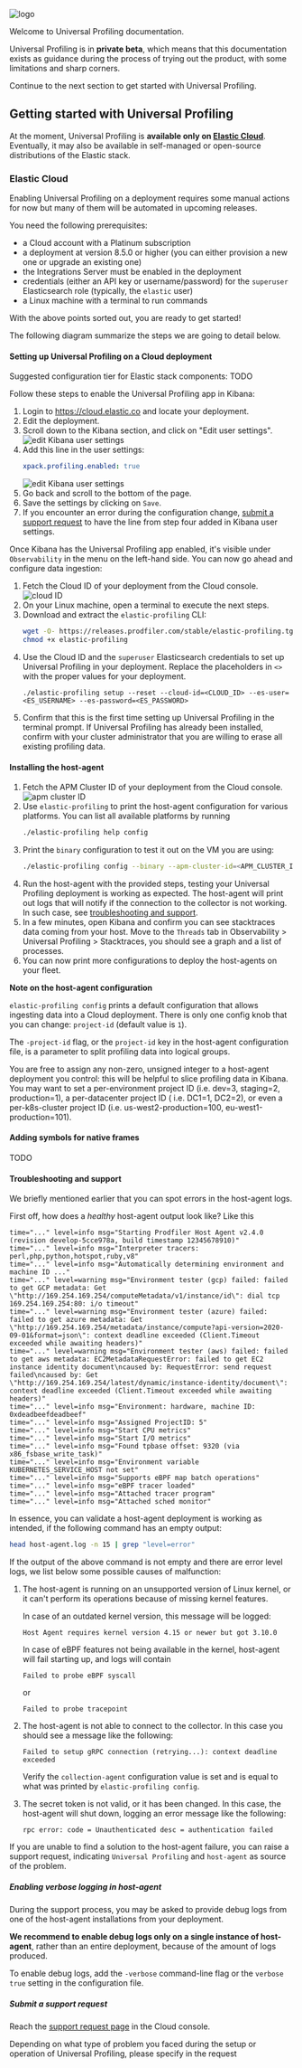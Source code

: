 ![logo](./img/logo.png)

Welcome to Universal Profiling documentation.

Universal Profiling is in **private beta**, which means that this documentation exists as guidance during the process of
trying out the product, with some limitations and sharp corners.

Continue to the next section to get started with Universal Profiling.

## Getting started with Universal Profiling

At the moment, Universal Profiling is **available only on [Elastic Cloud](http://cloud.elastic.co)**.
Eventually, it may also be available in self-managed or open-source distributions of the Elastic stack.

### Elastic Cloud

Enabling Universal Profiling on a deployment requires some manual actions for now but many of them will be automated in upcoming releases.

You need the following prerequisites:

- a Cloud account with a Platinum subscription
- a deployment at version 8.5.0 or higher (you can either provision a new one or upgrade an existing one)
- the Integrations Server must be enabled in the deployment
- credentials (either an API key or username/password) for the `superuser` Elasticsearch role (typically,
  the `elastic` user)
- a Linux machine with a terminal to run commands

With the above points sorted out, you are ready to get started!

The following diagram summarize the steps we are going to detail below.

#### Setting up Universal Profiling on a Cloud deployment

Suggested configuration tier for Elastic stack components:
TODO

Follow these steps to enable the Universal Profiling app in Kibana:

1. Login to https://cloud.elastic.co and locate your deployment.
2. Edit the deployment.
3. Scroll down to the Kibana section, and click on "Edit user settings".
   ![edit Kibana user settings](./img/kibana-edit-user-settings.png)
4. Add this line in the user settings:
   ```yaml
   xpack.profiling.enabled: true
   ```
   ![edit Kibana user settings](./img/kibana-edit-user-settings-popup.png)
5. Go back and scroll to the bottom of the page.
6. Save the settings by clicking on `Save`.
7. If you encounter an error during the configuration change, [submit a support request](#submit-a-support-request)
   to have the line from step four added in Kibana user settings.

Once Kibana has the Universal Profiling app enabled, it's visible under `Observability` in the menu on the left-hand side.
You can now go ahead and configure data ingestion:

1. Fetch the Cloud ID of your deployment from the Cloud console.
   ![cloud ID](./img/cloud-id.png)
1. On your Linux machine, open a terminal to execute the next steps.
1. Download and extract the `elastic-profiling` CLI:
   ```bash
   wget -O- https://releases.prodfiler.com/stable/elastic-profiling.tgz | tar xz
   chmod +x elastic-profiling
   ```
1. Use the Cloud ID and the `superuser` Elasticsearch credentials to set up Universal Profiling in your deployment.
   Replace the placeholders in `<>` with the proper values for your deployment.
   ```
   ./elastic-profiling setup --reset --cloud-id=<CLOUD_ID> --es-user=<ES_USERNAME> --es-password=<ES_PASSWORD>
   ```
1. Confirm that this is the first time setting up Universal Profiling in the terminal prompt.
   If Universal Profiling has already been installed, confirm with your cluster administrator that you are willing to
   erase all existing profiling data.

#### Installing the host-agent

1. Fetch the APM Cluster ID of your deployment from the Cloud console.
   ![apm cluster ID](./img/apm-cluster-id.png)
1. Use `elastic-profiling` to print the host-agent configuration for various platforms.
   You can list all available platforms by running
   ```bash
   ./elastic-profiling help config
   ```
1. Print the `binary` configuration to test it out on the VM you are using:
   ```bash
   ./elastic-profiling config --binary --apm-cluster-id=<APM_CLUSTER_ID> --es-user=<ES_USERNAME> --es-password=<ES_PASSWORD>
   ```
1. Run the host-agent with the provided steps, testing your Universal Profiling deployment is working as expected.
   The host-agent will print out logs that will notify if the connection to the collector is not working.
   In such case, see [troubleshooting and support](#troubleshooting-and-support).
1. In a few minutes, open Kibana and confirm you can see stacktraces data coming from your host.
   Move to the `Threads` tab in Observability > Universal Profiling > Stacktraces, you should see a graph and a list of
   processes.
1. You can now print more configurations to deploy the host-agents on your fleet.

**Note on the host-agent configuration**

`elastic-profiling config` prints a default configuration that allows ingesting data into a Cloud deployment.
There is only one config knob that you can change: `project-id` (default value is `1`).

The `-project-id` flag, or the `project-id` key in the host-agent configuration file, is a parameter to split
profiling data into logical groups.

You are free to assign any non-zero, unsigned integer to a host-agent deployment you control: this will be helpful to
slice profiling data in Kibana.
You may want to set a per-environment project ID (i.e. dev=3, staging=2, production=1), a per-datacenter project ID (
i.e. DC1=1, DC2=2), or even a per-k8s-cluster project ID (i.e. us-west2-production=100, eu-west1-production=101).

#### Adding symbols for native frames

TODO

#### Troubleshooting and support

We briefly mentioned earlier that you can spot errors in the host-agent logs.

First off, how does a _healthy_ host-agent output look like? Like this

```
time="..." level=info msg="Starting Prodfiler Host Agent v2.4.0 (revision develop-5cce978a, build timestamp 12345678910)"
time="..." level=info msg="Interpreter tracers: perl,php,python,hotspot,ruby,v8"
time="..." level=info msg="Automatically determining environment and machine ID ..."
time="..." level=warning msg="Environment tester (gcp) failed: failed to get GCP metadata: Get \"http://169.254.169.254/computeMetadata/v1/instance/id\": dial tcp 169.254.169.254:80: i/o timeout"
time="..." level=warning msg="Environment tester (azure) failed: failed to get azure metadata: Get \"http://169.254.169.254/metadata/instance/compute?api-version=2020-09-01&format=json\": context deadline exceeded (Client.Timeout exceeded while awaiting headers)"
time="..." level=warning msg="Environment tester (aws) failed: failed to get aws metadata: EC2MetadataRequestError: failed to get EC2 instance identity document\ncaused by: RequestError: send request failed\ncaused by: Get \"http://169.254.169.254/latest/dynamic/instance-identity/document\": context deadline exceeded (Client.Timeout exceeded while awaiting headers)"
time="..." level=info msg="Environment: hardware, machine ID: 0xdeadbeefdeadbeef"
time="..." level=info msg="Assigned ProjectID: 5"
time="..." level=info msg="Start CPU metrics"
time="..." level=info msg="Start I/O metrics"
time="..." level=info msg="Found tpbase offset: 9320 (via x86_fsbase_write_task)"
time="..." level=info msg="Environment variable KUBERNETES_SERVICE_HOST not set"
time="..." level=info msg="Supports eBPF map batch operations"
time="..." level=info msg="eBPF tracer loaded"
time="..." level=info msg="Attached tracer program"
time="..." level=info msg="Attached sched monitor"
```

In essence, you can validate a host-agent deployment is working as intended, if the following command has an empty
output:

```bash
head host-agent.log -n 15 | grep "level=error"
```

If the output of the above command is not empty and there are error level logs, we list below some possible causes of
malfunction:

1. The host-agent is running on an unsupported version of Linux kernel, or it can't perform its operations because of
   missing kernel features.

   In case of an outdated kernel version, this message will be logged:
   ```text
   Host Agent requires kernel version 4.15 or newer but got 3.10.0
   ```

   In case of eBPF features not being available in the kernel, host-agent will fail starting up, and logs will contain
   ```text
   Failed to probe eBPF syscall
   ```
   or
   ```text
   Failed to probe tracepoint
   ```

1. The host-agent is not able to connect to the collector.
   In this case you should see a message like the following:
   ```text
   Failed to setup gRPC connection (retrying...): context deadline exceeded
   ```

   Verify the `collection-agent` configuration value is set and is equal to what was printed
   by `elastic-profiling config`.

1. The secret token is not valid, or it has been changed.
   In this case, the host-agent will shut down, logging an error message like the following:
   ```text
   rpc error: code = Unauthenticated desc = authentication failed
   ```

If you are unable to find a solution to the host-agent failure, you can raise a support request,
indicating `Universal Profiling` and `host-agent` as source of the problem.

##### Enabling verbose logging in host-agent

During the support process, you may be asked to provide debug logs from one of the host-agent installations from
your deployment.

**We recommend to enable debug logs only on a single instance of host-agent**, rather than an entire deployment, because
of the amount of logs produced.

To enable debug logs, add the `-verbose` command-line flag or the `verbose true` setting in the configuration file.

##### Submit a support request

Reach the [support request page](https://cloud.elastic.co/support) in the Cloud console.

Depending on what type of problem you faced during the setup or operation of Universal Profiling, please specify in the
request 
